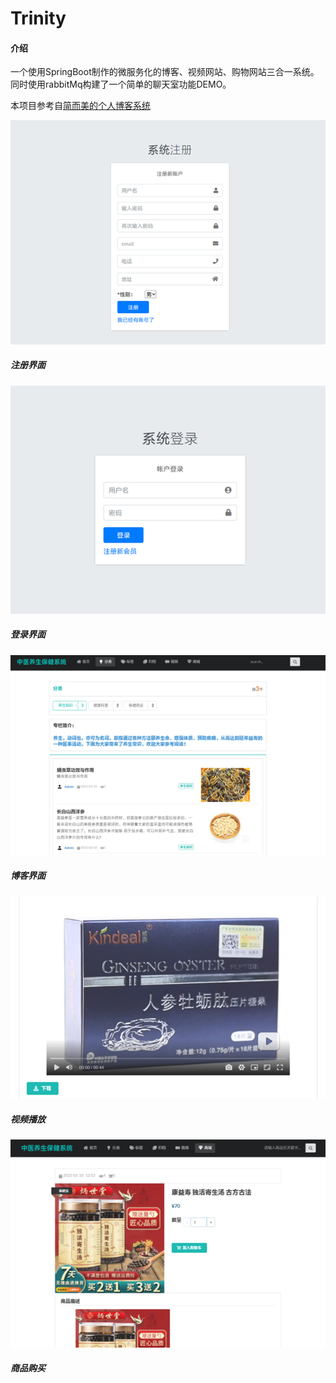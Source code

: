# Trinity

#### 介绍
一个使用SpringBoot制作的微服务化的博客、视频网站、购物网站三合一系统。
同时使用rabbitMq构建了一个简单的聊天室功能DEMO。

本项目参考自[简而美的个人博客系统](https://gitee.com/dreamchasers/myblog)

![注册界面](%E5%9B%BE%E7%89%87.png)
##### 注册界面
![登录界面](%E5%9B%BE%E7%89%872.png)
##### 登录界面
![博客界面](%E5%9B%BE%E7%89%873.png)
##### 博客界面
![视频播放](%E5%9B%BE%E7%89%874.png)
##### 视频播放
![商品购买](%E5%9B%BE%E7%89%875.png)
##### 商品购买